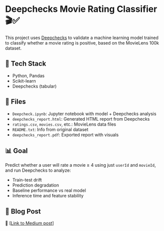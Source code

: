# Deepchecks Movie Rating Classifier 🎬✅

This project uses [Deepchecks](https://deepchecks.com) to validate a machine learning model trained to classify whether a movie rating is positive, based on the MovieLens 100k dataset.

## 🔧 Tech Stack
- Python, Pandas
- Scikit-learn
- Deepchecks (tabular)

## 📂 Files
- `Deepcheck.ipynb`: Jupyter notebook with model + Deepchecks analysis
- `deepchecks_report.html`: Generated HTML report from Deepchecks
- `ratings.csv`, `movies.csv`, etc.: MovieLens data files
- `README.txt`: Info from original dataset
- `deepchecks_report.pdf`: Exported report with visuals

## 📊 Goal
Predict whether a user will rate a movie ≥ 4 using just `userId` and `movieId`, and run Deepchecks to analyze:

- Train-test drift
- Prediction degradation
- Baseline performance vs real model
- Inference time and feature stability


## 📜 Blog Post
🔗 [[Link to Medium post](https://medium.com/@agopi5/057811cf395d)]

